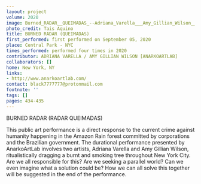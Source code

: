 ```yaml
---
layout: project
volume: 2020
image: Burned_RADAR__QUEIMADAS_--Adriana_Varella___Amy_Gillian_Wilson__ANARKOARTLAB_.jpg
photo_credit: Tais Aquino
title: BURNED RADAR (QUEIMADAS)
first_performed: first performed on September 05, 2020
place: Central Park - NYC
times_performed: performed four times in 2020
contributor: ADRIANA VARELLA / AMY GILLIAN WILSON [ANARKOARTLAB]
collaborators: []
home: New York, NY
links:
- http://www.anarkoartlab.com/
contact: black7777777@protonmail.com
footnote: ''
tags: []
pages: 434-435
---
```



BURNED RADAR (RADAR QUEIMADAS)

This public art performance is a direct response to the current crime against humanity happening in the Amazon Rain forest committed by corporations and the Brazilian government. The durational performance presented by AnarkoArtLab involves two artists, Adriana Varella and Amy Gillian Wilson, ritualistically dragging a burnt and smoking tree throughout New York City. Are we all responsible for this? Are we seeking a parallel world? Can we even imagine what a solution could be? How we can all solve this together will be suggested in the end of the performance.
